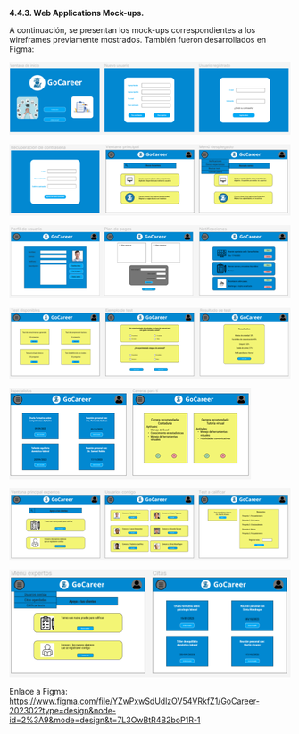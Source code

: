 **4.4.3. Web Applications Mock-ups.**

A continuación, se presentan los mock-ups correspondientes a los wireframes previamente mostrados. También fueron desarrollados en Figma:

![mock1](images/mock1.png)

![mock2](images/mock2.png)

![mock3](images/mock3.png)

![mock4](images/mock4.png)

![mock5](images/mock5.png)

![mock6](images/mock6.png)

![mock7](images/mock7.png)

Enlace a Figma: <https://www.figma.com/file/YZwPxwSdUdlzOV54VRkfZ1/GoCareer-202302?type=design&node-id=2%3A9&mode=design&t=7L3OwBtR4B2boP1R-1>
